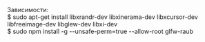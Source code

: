 
Зависимости:        
$ sudo apt-get install libxrandr-dev libxinerama-dev libxcursor-dev libfreeimage-dev libglew-dev libxi-dev      
$ sudo npm install -g --unsafe-perm=true --allow-root glfw-raub
